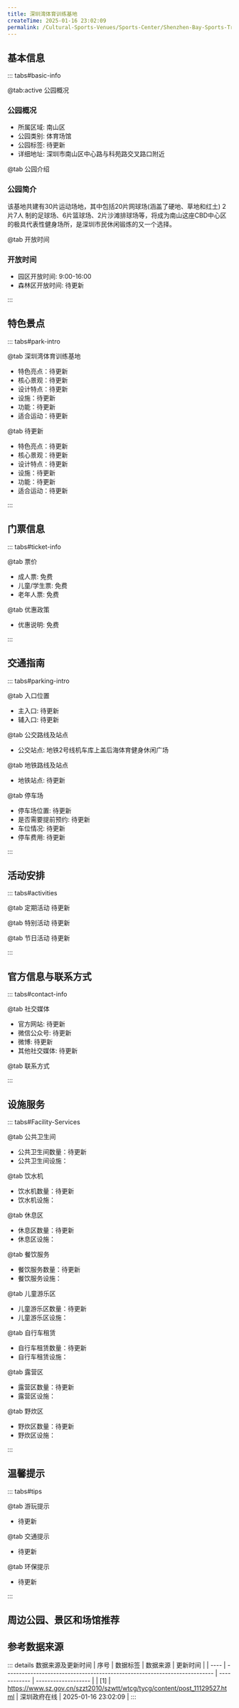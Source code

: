 ```yaml
---
title: 深圳湾体育训练基地
createTime: 2025-01-16 23:02:09
permalink: /Cultural-Sports-Venues/Sports-Center/Shenzhen-Bay-Sports-Training-Base/
---
```



<script setup>
import ImageSwiper from '/.vuepress/theme/components/ImageSwiper.vue'
// 轮播图数据
const swiperItems = [
    {
                link: 'https://www.sz.gov.cn/img/4/4097/4097988/11129527.png',
                title: '深圳湾体育训练基地',
                description: '该基地共建有30片运动场地，其中包括20片网球场(涵盖了硬地、草地和红土) 2片7人 制的足球场、6片篮球场、2片沙滩排球场等，将成为南山这座CBD中心区的极具代表性健身场所，是深圳市民休闲锻炼的又一...',
                author: '深圳政府在线',
                date: '2025/01/16'
                },
  {
                link: 'https://www.sz.gov.cn/img/4/4097/4097988/11129527.png',
                title: '深圳湾体育训练基地',
                description: '该基地共建有30片运动场地，其中包括20片网球场(涵盖了硬地、草地和红土) 2片7人 制的足球场、6片篮球场、2片沙滩排球场等，将成为南山这座CBD中心区的极具代表性健身场所，是深圳市民休闲锻炼的又一...',
                author: '深圳政府在线',
                date: '2025/01/16'
                }
]
// 配置项
const swiperConfig = {
  height: 500,
  showInfo: true
}
</script>
<!-- 轮播图组件 -->
<ImageSwiper :items="swiperItems" :config="swiperConfig" />



## 基本信息

::: tabs#basic-info

@tab:active 公园概况
### 公园概况
- 所属区域: 南山区
- 公园类别: 体育场馆
- 公园标签: 待更新
- 详细地址: 深圳市南山区中心路与科苑路交叉路口附近

@tab 公园介绍
### 公园简介
该基地共建有30片运动场地，其中包括20片网球场(涵盖了硬地、草地和红土) 2片7人 制的足球场、6片篮球场、2片沙滩排球场等，将成为南山这座CBD中心区的极具代表性健身场所，是深圳市民休闲锻炼的又一个选择。

@tab 开放时间
### 开放时间
- 园区开放时间: 9:00-16:00
- 森林区开放时间: 待更新

:::

## 特色景点

::: tabs#park-intro

@tab 深圳湾体育训练基地
<ImageCard
image="https://www.sz.gov.cn/img/4/4097/4097988/11129527.png"
    title="深圳湾体育训练基地"
    description="该基地共建有30片运动场地，其中包括20片网球场(涵盖了硬地、草地和红土) 2片7人 制的足球场、6片篮球场、2片沙滩排球场等，将成为南山这座CBD中心区的极具代表性健身场所，是深圳市民休闲锻炼的又一个选择。"
    date=""
    author="深圳政府在线"
/>


- 特色亮点：待更新
- 核心景观：待更新
- 设计特点：待更新
- 设施：待更新
- 功能：待更新
- 适合运动：待更新

@tab 待更新
<ImageCard
image="https://www.sz.gov.cn/img/4/4097/4097988/11129527.png"
    title="深圳湾体育训练基地"
    description="该基地共建有30片运动场地，其中包括20片网球场(涵盖了硬地、草地和红土) 2片7人 制的足球场、6片篮球场、2片沙滩排球场等，将成为南山这座CBD中心区的极具代表性健身场所，是深圳市民休闲锻炼的又一个选择。"
    date=""
    author="深圳政府在线"
/>


- 特色亮点：待更新
- 核心景观：待更新
- 设计特点：待更新
- 设施：待更新
- 功能：待更新
- 适合运动：待更新

:::

## 门票信息

::: tabs#ticket-info

@tab 票价
- 成人票: 免费
- 儿童/学生票: 免费
- 老年人票: 免费

@tab 优惠政策
- 优惠说明: 免费

:::

## 交通指南

::: tabs#parking-intro

@tab 入口位置
- 主入口: 待更新
- 辅入口: 待更新

@tab 公交路线及站点
- 公交站点: 地铁2号线机车库上盖后海体育健身休闲广场

@tab 地铁路线及站点
- 地铁站点: 待更新

@tab 停车场
- 停车场位置: 待更新
- 是否需要提前预约: 待更新
- 车位情况: 待更新
- 停车费用: 待更新

:::

## 活动安排

::: tabs#activities

@tab 定期活动
待更新

@tab 特别活动
待更新

@tab 节日活动
待更新

:::

## 官方信息与联系方式

::: tabs#contact-info

@tab 社交媒体
- 官方网站: 待更新
- 微信公众号: 待更新
- 微博: 待更新
- 其他社交媒体: 待更新

@tab 联系方式

:::

## 设施服务

::: tabs#Facility-Services

@tab 公共卫生间
- 公共卫生间数量：待更新
- 公共卫生间设施：

@tab 饮水机
- 饮水机数量：待更新
- 饮水机设施：

@tab 休息区
- 休息区数量：待更新
- 休息区设施：

@tab 餐饮服务
- 餐饮服务数量：待更新
- 餐饮服务设施：

@tab 儿童游乐区
- 儿童游乐区数量：待更新
- 儿童游乐区设施：

@tab 自行车租赁
- 自行车租赁数量：待更新
- 自行车租赁设施：

@tab 露营区
- 露营区数量：待更新
- 露营区设施：

@tab 野炊区
- 野炊区数量：待更新
- 野炊区设施：

:::

## 温馨提示

::: tabs#tips

@tab 游玩提示
- 待更新

@tab 交通提示
- 待更新

@tab 环保提示
- 待更新

:::

## 周边公园、景区和场馆推荐

<CardGrid>
  <ImageCard
        image="https://www.sz.gov.cn/img/4/4097/4097686/11128645.png"
        title="深圳中山公园棒球场"
        description="中山公园棒球场位于深圳市南山区中山公园东门北侧， 设计为永久性的多功能、综合性文体活动场地。中山公园棒球场作为专业赛事级棒球比赛场地，体育场占地面积20000平方米，拥有天然草坪标准的比赛场地和550个观众席，125 个停车位，并配备完善的培训和比赛设施及充足的运动和休闲空间。"
        href="/Cultural-Sports-Venues/Sports-Center/Shenzhen-Zhongshan-Park-Baseball-Field/"
        author="待更新"
        date="2025/01/02"
      />
      <ImageCard
        image="https://www.sz.gov.cn/img/4/4097/4097686/11128645.png"
        title="深圳中山公园棒球场"
        description="中山公园棒球场位于深圳市南山区中山公园东门北侧， 设计为永久性的多功能、综合性文体活动场地。中山公园棒球场作为专业赛事级棒球比赛场地，体育场占地面积20000平方米，拥有天然草坪标准的比赛场地和550个观众席，125 个停车位，并配备完善的培训和比赛设施及充足的运动和休闲空间。"
        href="/Cultural-Sports-Venues/Sports-Center/Shenzhen-Zhongshan-Park-Baseball-Field/"
        author="待更新"
        date="2025/01/02"
      />
    </CardGrid>


## 参考数据来源

::: details 数据来源及更新时间
| 序号 | 数据标签                                                                  | 数据来源     | 更新时间            |
| ---- | ------------------------------------------------------------------------- | ------------ | ------------------- |
| [1]  | https://www.sz.gov.cn/szzt2010/szwtt/wtcg/tycg/content/post_11129527.html | 深圳政府在线 | 2025-01-16 23:02:09 |
:::

